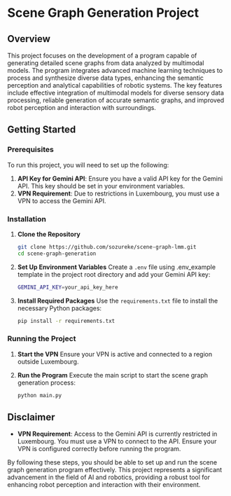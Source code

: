 # Scene Graph Generation Project

## Overview

This project focuses on the development of a program capable of generating detailed scene graphs from data analyzed by multimodal models. The program integrates advanced machine learning techniques to process and synthesize diverse data types, enhancing the semantic perception and analytical capabilities of robotic systems. The key features include effective integration of multimodal models for diverse sensory data processing, reliable generation of accurate semantic graphs, and improved robot perception and interaction with surroundings.

## Getting Started

### Prerequisites

To run this project, you will need to set up the following:

1. **API Key for Gemini API**: Ensure you have a valid API key for the Gemini API. This key should be set in your environment variables.
2. **VPN Requirement**: Due to restrictions in Luxembourg, you must use a VPN to access the Gemini API.

### Installation

1. **Clone the Repository**

   ```sh
   git clone https://github.com/sozureke/scene-graph-lmm.git
   cd scene-graph-generation
   ```

2. **Set Up Environment Variables**
   Create a `.env` file using .env_example template in the project root directory and add your Gemini API key:

   ```sh
   GEMINI_API_KEY=your_api_key_here
   ```

3. **Install Required Packages**
   Use the `requirements.txt` file to install the necessary Python packages:
   ```sh
   pip install -r requirements.txt
   ```

### Running the Project

1. **Start the VPN**
   Ensure your VPN is active and connected to a region outside Luxembourg.

2. **Run the Program**
   Execute the main script to start the scene graph generation process:
   ```sh
   python main.py
   ```

## Disclaimer

- **VPN Requirement**: Access to the Gemini API is currently restricted in Luxembourg. You must use a VPN to connect to the API. Ensure your VPN is configured correctly before running the program.

By following these steps, you should be able to set up and run the scene graph generation program effectively. This project represents a significant advancement in the field of AI and robotics, providing a robust tool for enhancing robot perception and interaction with their environment.
